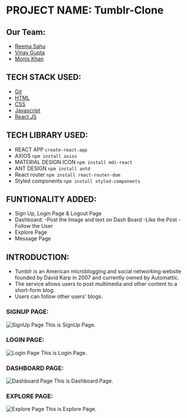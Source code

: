 # PROJECT NAME: Tumblr-Clone

## Our Team:
* [Reema Sahu](https://github.com/reemasahusbp5345)
* [Vinay Gupta](https://github.com/vinaytest75)
* [Monis Khan](https://github.com/Iammonis)

## TECH STACK USED:
* [Git](https://raw.githubusercontent.com/github/explore/80688e429a7d4ef2fca1e82350fe8e3517d3494d/topics/git/git.png)
* [HTML](https://raw.githubusercontent.com/github/explore/80688e429a7d4ef2fca1e82350fe8e3517d3494d/topics/html/html.png)
* [CSS](https://raw.githubusercontent.com/github/explore/80688e429a7d4ef2fca1e82350fe8e3517d3494d/topics/css/css.png)
* [Javascript](https://raw.githubusercontent.com/github/explore/80688e429a7d4ef2fca1e82350fe8e3517d3494d/topics/javascript/javascript.png)
* [React JS](https://raw.githubusercontent.com/github/explore/80688e429a7d4ef2fca1e82350fe8e3517d3494d/topics/react/react.png)

## TECH LIBRARY USED:
* REACT APP
```create-react-app```
* AXIOS
```npm install axios```
* MATERIAL DESIGN ICON
```npm install mdi-react```
* ANT DESIGN
```npm install antd```
* React router
```npm install react-router-dom```
* Styled components
```npm install styled-components```


## FUNTIONALITY ADDED:
* Sign Up, Login Page & Logout Page
* Dashboard:
  -Post the Image and text on Dash Board 
  -Like the Post 
  -Follow the User
* Explore Page 
* Message Page

## INTRODUCTION:
* Tumblr is an American microblogging and social networking website founded by David Karp in 2007 and currently owned by Automattic. 
* The service allows users to post multimedia and other content to a short-form blog. 
* Users can follow other users' blogs.

### SIGNUP PAGE:
![SignUp Page](https://github.com/Iammonis/Heptane/blob/develop/tumblr-clone/ReadmeImages/SignUp.png)
This is SignUp Page.
### LOGIN PAGE:
![Login Page](https://github.com/Iammonis/Heptane/blob/develop/tumblr-clone/ReadmeImages/Login.jpg)
This is Login Page.
### DASHBOARD PAGE:
![Dashboard Page](https://github.com/Iammonis/Heptane/blob/develop/tumblr-clone/ReadmeImages/Dashboard.png)
This is Dashboard Page.
### EXPLORE PAGE:
![Explore Page](https://github.com/Iammonis/Heptane/blob/develop/tumblr-clone/ReadmeImages/Explore.png)
This is Explore Page.
  
